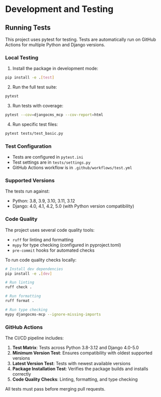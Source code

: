 # Development and Testing

## Running Tests

This project uses pytest for testing. Tests are automatically run on GitHub Actions for multiple Python and Django versions.

### Local Testing

1. Install the package in development mode:
```bash
pip install -e .[test]
```

2. Run the full test suite:
```bash
pytest
```

3. Run tests with coverage:
```bash
pytest --cov=djangocms_mcp --cov-report=html
```

4. Run specific test files:
```bash
pytest tests/test_basic.py
```

### Test Configuration

- Tests are configured in `pytest.ini`
- Test settings are in `tests/settings.py`
- GitHub Actions workflow is in `.github/workflows/test.yml`

### Supported Versions

The tests run against:
- Python: 3.8, 3.9, 3.10, 3.11, 3.12
- Django: 4.0, 4.1, 4.2, 5.0 (with Python version compatibility)

### Code Quality

The project uses several code quality tools:
- `ruff` for linting and formatting
- `mypy` for type checking (configured in pyproject.toml)
- `pre-commit` hooks for automated checks

To run code quality checks locally:
```bash
# Install dev dependencies
pip install -e .[dev]

# Run linting
ruff check .

# Run formatting
ruff format .

# Run type checking
mypy djangocms-mcp --ignore-missing-imports
```

### GitHub Actions

The CI/CD pipeline includes:
1. **Test Matrix**: Tests across Python 3.8-3.12 and Django 4.0-5.0
2. **Minimum Version Test**: Ensures compatibility with oldest supported versions
3. **Latest Version Test**: Tests with newest available versions
4. **Package Installation Test**: Verifies the package builds and installs correctly
5. **Code Quality Checks**: Linting, formatting, and type checking

All tests must pass before merging pull requests.
